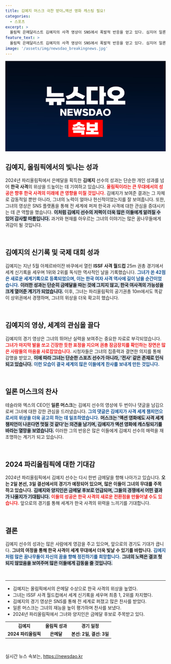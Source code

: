 ```yaml
---
title: 김예지 머스크 극찬 받아…액션 영화 캐스팅 필요!
categories:
  - 스포츠
excerpt: >
  올림픽 은메달리스트 김예지의 사격 영상이 SNS에서 폭발적 반응을 얻고 있다. 심지어 일론 머스크마저 극찬한 이 영상이 드디어 세계 사격계의 주목을 받고 있다!
feature_text: >
  올림픽 은메달리스트 김예지의 사격 영상이 SNS에서 폭발적 반응을 얻고 있다. 심지어 일론 머스크마저 극찬한 이 영상이 드디어 세계 사격계의 주목을 받고 있다!
image: '/assets/img/newsdao_breakingnews.jpg'
---
```


<p><img src="/assets/img/newsdao_breakingnews.jpg" alt="firstkoreanews 속보" /></p>

<h2 data-ke-size="size26">김예지, 올림픽에서의 빛나는 성과</h2>

<p data-ke-size="size16">2024년 파리올림픽에서 은메달을 획득한 <b>김예지</b> 선수의 성과는 단순한 개인 성과를 넘어 <b>한국 사격</b>의 위상을 드높이는 데 기여하고 있습니다. <b><span style="color: #ee2323;">올림픽이라는 큰 무대에서의 성공은 향후 한국 사격의 미래에 큰 영향을 미칠 것입니다.</span></b> 김예지가 보여준 결과는 그 자체로 감동적일 뿐만 아니라, 그녀의 노력이 얼마나 헌신적이었는지를 잘 보여줍니다. 또한, 그녀의 영상은 SNS 플랫폼을 통해 전 세계에 퍼져 한국과 사격에 대한 관심을 증대시키는 데 큰 역할을 했습니다. <b><span style="background-color: #21538527;">이처럼 김예지 선수의 저력이 더욱 많은 이들에게 알려질 수 있어 감사할 따름입니다.</span></b> 과거와 현재를 아우르는 그녀의 이야기는 많은 꿈나무들에게 귀감이 될 것입니다.</p>

<p data-ke-size="size16">&nbsp;</p>

<h2 data-ke-size="size26">김예지의 신기록 및 국제 대회 성과</h2>

<p data-ke-size="size16">김예지는 지난 5월 아제르바이잔 바쿠에서 열린 <b>ISSF 사격 월드컵</b> 25m 권총 경기에서 세계 신기록을 세우며 1위와 2위를 독식한 역사적인 날을 기록했습니다. <b><span style="color: #1a5490;">그녀가 쏜 42점은 새로운 세계기록으로 등록되었으며, 이는 한국 여자 사격 역사에 길이 남을 순간이었습니다.</span></b> <b><span style="background-color: #21538527;">이러한 성과는 단순히 금메달을 따는 것에 그치지 않고, 한국 여사격의 가능성을 크게 열어준 계기가 되었습니다.</span></b> 이후, 그녀는 파리올림픽의 공기권총 10m에서도 똑같이 상위권에서 경쟁하며, 그녀의 위상을 더욱 확고히 했습니다.</p>

<p data-ke-size="size16">&nbsp;</p>

<h2 data-ke-size="size26">김예지의 영상, 세계의 관심을 끌다</h2>

<p data-ke-size="size16">김예지의 경기 영상은 그녀의 뛰어난 실력을 보여주는 중요한 자료로 부각되었습니다. <b><span style="color: #ee2323;">그녀가 마지막 발을 쏘고 긴장한 듯한 표정을 지으며 권총 잠금장치를 확인하는 장면은 많은 사람들의 마음을 사로잡았습니다.</span></b> 시청자들은 그녀의 집중력과 결연한 의지를 통해 감명을 받았고, <b><span style="background-color: #21538527;">이에 따라 그녀는 단순한 스포츠 선수가 아니라, '전사' 같은 존재로 인식되고 있습니다.</span></b> <b><span style="color: #1a5490;">이런 모습이 결국 세계의 많은 이들에게 찬사를 보내게 만든 것입니다.</span></b></p>

<p data-ke-size="size16">&nbsp;</p>

<h2 data-ke-size="size26">일론 머스크의 찬사</h2>

<p data-ke-size="size16">테슬라와 엑스의 CEO인 <b>일론 머스크</b>는 김예지 선수의 영상에 두 번이나 댓글을 남김으로써 그녀에 대한 강한 관심을 드러냈습니다. <b><span style="color: #1a5490;">그의 댓글은 김예지가 사격 세계 챔피언으로서의 위상을 더욱 공고히 하는 데 일조하였습니다.</span></b> <b><span style="background-color: #21538527;">머스크는 '액션 영화에도 사격 세계 챔피언이 나온다면 멋질 것 같다'는 의견을 남기며, 김예지가 액션 영화에 캐스팅되기를 바라는 열망을 보였습니다.</span></b> 이러한 그의 반응은 많은 이들에게 김예지 선수의 매력을 재조명하는 계기가 되고 있습니다.</p>

<p data-ke-size="size16">&nbsp;</p>

<h2 data-ke-size="size26">2024 파리올림픽에 대한 기대감</h2>

<p data-ke-size="size16">2024년 파리올림픽에서 김예지 선수는 다시 한번 금메달을 향해 나아가고 있습니다. <b>오는 2일 본선, 3일 결선에서의 경기가 예정되어 있으며, 많은 이들이 그녀의 무대를 주목하고 있습니다.</b> <b><span style="background-color: #21538527;">김예지와 양지인은 금메달 후보로 언급되며, 그들의 경쟁에서 어떤 결과가 나올지가 기대됩니다.</span></b> <b><span style="color: #ee2323;">이들의 성공은 한국 사격의 새로운 전환점을 만들어낼 수도 있습니다.</span></b> 앞으로의 경기를 통해 세계가 한국 사격의 위력을 느끼기를 기대합니다.</p>

<p data-ke-size="size16">&nbsp;</p>

<h2 data-ke-size="size26">결론</h2>

<p data-ke-size="size16">김예지 선수의 성과는 많은 사람에게 영감을 주고 있으며, 앞으로의 경기도 기대가 큽니다. <b>그녀의 여정을 통해 한국 사격이 세계 무대에서 더욱 빛날 수 있기를 바랍니다.</b> <b><span style="color: #1a5490;">김예지처럼 많은 꿈나무들이 자신의 꿈을 향해 정진하기를 희망합니다.</span></b> <b><span style="background-color: #21538527;">그녀의 노력은 결코 헛되지 않았음을 보여주며 많은 이들에게 감동을 줄 것입니다.</span></b></p>

<p data-ke-size="size16">&nbsp;</p>

<hr/>

<ul>
    <li>김예지는 올림픽에서의 은메달 수상으로 한국 사격의 위상을 높였다.</li>
    <li>그녀는 ISSF 사격 월드컵에서 세계 신기록을 세우며 최종 1, 2위를 차지했다.</li>
    <li>김예지의 경기 영상은 SNS를 통해 전 세계로 퍼졌고 많은 찬사를 받았다.</li>
    <li>일론 머스크는 그녀의 재능을 높이 평가하며 찬사를 보냈다.</li>
    <li>2024년 파리올림픽에서 그녀와 양지인은 금메달 후보로 주목받고 있다.</li>
</ul>

<table>
    <tr>
        <td style="text-align: center; height: 17px;"><b>김예지</b></td>
        <td style="text-align: center; height: 17px;"><b>올림픽 성과</b></td>
        <td style="text-align: center; height: 17px;"><b>경기 일정</b></td>
    </tr>
    <tr>
        <td style="text-align: center; height: 17px;"><b>2024 파리올림픽</b></td>
        <td style="text-align: center; height: 17px;"><b>은메달</b></td>
        <td style="text-align: center; height: 17px;"><b>본선: 2일, 결선: 3일</b></td>
    </tr>
</table>

<p data-ke-size="size16">&nbsp;</p>
실시간 뉴스 속보는, <a href="https://newsdao.kr" rel="dofollow">https://newsdao.kr</a>


